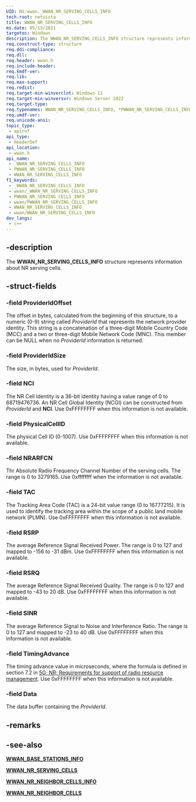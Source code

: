 ```yaml
---
UID: NS:wwan._WWAN_NR_SERVING_CELLS_INFO
tech.root: netvista
title: WWAN_NR_SERVING_CELLS_INFO
ms.date: 05/13/2021
targetos: Windows
description: The WWAN_NR_SERVING_CELLS_INFO structure represents information about NR serving cells.
req.construct-type: structure
req.ddi-compliance: 
req.dll: 
req.header: wwan.h
req.include-header: 
req.kmdf-ver: 
req.lib: 
req.max-support: 
req.redist: 
req.target-min-winverclnt: Windows 11
req.target-min-winversvr: Windows Server 2022
req.target-type: 
req.typenames: WWAN_NR_SERVING_CELLS_INFO, *PWWAN_NR_SERVING_CELLS_INFO
req.umdf-ver: 
req.unicode-ansi: 
topic_type:
 - apiref
api_type:
 - HeaderDef
api_location:
 - wwan.h
api_name:
 - _WWAN_NR_SERVING_CELLS_INFO
 - PWWAN_NR_SERVING_CELLS_INFO
 - WWAN_NR_SERVING_CELLS_INFO
f1_keywords:
 - _WWAN_NR_SERVING_CELLS_INFO
 - wwan/_WWAN_NR_SERVING_CELLS_INFO
 - PWWAN_NR_SERVING_CELLS_INFO
 - wwan/PWWAN_NR_SERVING_CELLS_INFO
 - WWAN_NR_SERVING_CELLS_INFO
 - wwan/WWAN_NR_SERVING_CELLS_INFO
dev_langs:
 - c++
---
```


## -description

The **WWAN_NR_SERVING_CELLS_INFO** structure represents information about NR serving cells.

## -struct-fields

### -field ProviderIdOffset

The offset in bytes, calculated from the beginning of this structure, to a numeric (0-9) string called *ProviderId* that represents the network provider identity. This string is a concatenation of a three-digit Mobile Country Code (MCC) and a two or three-digit Mobile Network Code (MNC). This member can be NULL when no *ProviderId* information is returned.

### -field ProviderIdSize

The size, in bytes, used for *ProviderId*.

### -field NCI

The NR Cell Identity is a 36-bit identity having a value range of 0 to 68719476736. An NR Cell Global Identity (NCGI) can be constructed from *ProviderId* and **NCI**. Use 0xFFFFFFFF when this information is not available.

### -field PhysicalCellID

The physical Cell ID (0-1007). Use 0xFFFFFFFF when this information is not available.

### -field NRARFCN

Thr Absolute Radio Frequency Channel Number of the serving cells. The range is 0 to 3279165. Use 0xffffffff when the information is not available.

### -field TAC

The Tracking Area Code (TAC) is a 24-bit value range (0 to 16777215). It is used to identify the tracking area within the scope of a public land mobile network (PLMN). Use 0xFFFFFFFF when this information is not available. 

### -field RSRP

The average Reference Signal Received Power. The range is 0 to 127 and mapped to -156 to -31 dBm. Use 0xFFFFFFFF when this information is not available.

### -field RSRQ

The average Reference Signal Received Quality. The range is 0 to 127 and mapped to -43 to 20 dB. Use 0xFFFFFFFF when this information is not available.

### -field SINR

The average Reference Signal to Noise and Interference Ratio. The range is 0 to 127 and mapped to -23 to 40 dB. Use 0xFFFFFFFF when this information is not available.

### -field TimingAdvance

The timing advance value in microseconds, where the formula is defined in section 7.2 in [5G; NR; Requirements for support of radio resource management](https://www.etsi.org/deliver/etsi_ts/138100_138199/138133/15.06.00_60/ts_138133v150600p.pdf). Use 0xFFFFFFFF when this information is not available.

### -field Data

The data buffer containing the *ProviderId*.

## -remarks

## -see-also

[**WWAN_BASE_STATIONS_INFO**](ns-wwan-_wwan_base_stations_info.md)

[**WWAN_NR_SERVING_CELLS**](ns-wwan-wwan_nr_serving_cells.md)

[**WWAN_NR_NEIGHBOR_CELLS_INFO**](ns-wwan-wwan_nr_neighbor_cells_info.md)

[**WWAN_NR_NEIGHBOR_CELLS**](ns-wwan-wwan_nr_neighbor_cells.md)
